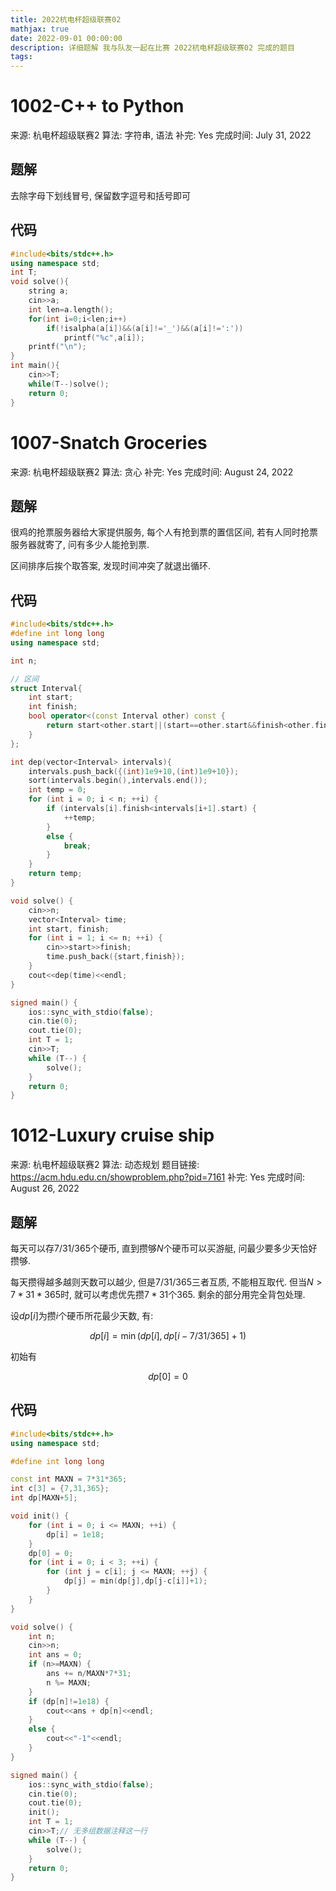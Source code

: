 ```yaml
---
title: 2022杭电杯超级联赛02
mathjax: true
date: 2022-09-01 00:00:00
description: 详细题解 我与队友一起在比赛 2022杭电杯超级联赛02 完成的题目
tags:
---
```

# 1002-C++ to Python

来源: 杭电杯超级联赛2
算法: 字符串, 语法
补完: Yes
完成时间: July 31, 2022

## 题解

去除字母下划线冒号, 保留数字逗号和括号即可

## 代码

```cpp
#include<bits/stdc++.h>
using namespace std;
int T;
void solve(){
    string a;
    cin>>a;
    int len=a.length();
    for(int i=0;i<len;i++)
        if(!isalpha(a[i])&&(a[i]!='_')&&(a[i]!=':'))
            printf("%c",a[i]);
    printf("\n");
}
int main(){
    cin>>T;
    while(T--)solve();
    return 0;
}
```
# 1007-Snatch Groceries

来源: 杭电杯超级联赛2
算法: 贪心
补完: Yes
完成时间: August 24, 2022

## 题解

很鸡的抢票服务器给大家提供服务, 每个人有抢到票的置信区间, 若有人同时抢票服务器就寄了, 问有多少人能抢到票. 

区间排序后挨个取答案, 发现时间冲突了就退出循环.

## 代码

```cpp
#include<bits/stdc++.h>
#define int long long
using namespace std;

int n;

// 区间
struct Interval{
    int start;
    int finish;
    bool operator<(const Interval other) const {
        return start<other.start||(start==other.start&&finish<other.finish);
    }
};

int dep(vector<Interval> intervals){
    intervals.push_back({(int)1e9+10,(int)1e9+10});
    sort(intervals.begin(),intervals.end());
    int temp = 0;
    for (int i = 0; i < n; ++i) {
        if (intervals[i].finish<intervals[i+1].start) {
            ++temp;
        }
        else {
            break;
        }
    }
    return temp;
}

void solve() {
    cin>>n;
    vector<Interval> time;
    int start, finish;
    for (int i = 1; i <= n; ++i) {
        cin>>start>>finish;
        time.push_back({start,finish});
    }
    cout<<dep(time)<<endl;
}

signed main() {
    ios::sync_with_stdio(false);
    cin.tie(0);
    cout.tie(0);
    int T = 1;
    cin>>T;
    while (T--) {
        solve();
    }
    return 0;
}
```
# 1012-Luxury cruise ship

来源: 杭电杯超级联赛2
算法: 动态规划
题目链接: https://acm.hdu.edu.cn/showproblem.php?pid=7161
补完: Yes
完成时间: August 26, 2022

## 题解

每天可以存$7/31/365$个硬币, 直到攒够$N$个硬币可以买游艇, 问最少要多少天恰好攒够. 

每天攒得越多越则天数可以越少, 但是$7/31/365$三者互质, 不能相互取代. 但当$N>7*31*365$时, 就可以考虑优先攒$7*31$个$365$. 剩余的部分用完全背包处理.

设$dp[i]$为攒$i$个硬币所花最少天数, 有:

$$
dp[i] = \min(dp[i],dp[i-7/31/365]+1)
$$

初始有

$$
dp[0]= 0
$$

## 代码

```cpp
#include<bits/stdc++.h>
using namespace std;

#define int long long

const int MAXN = 7*31*365;
int c[3] = {7,31,365};
int dp[MAXN+5];

void init() {
    for (int i = 0; i <= MAXN; ++i) {
        dp[i] = 1e18;
    }
    dp[0] = 0;
    for (int i = 0; i < 3; ++i) {
        for (int j = c[i]; j <= MAXN; ++j) {
            dp[j] = min(dp[j],dp[j-c[i]]+1);
        }
    }
}

void solve() {
    int n;
    cin>>n;
    int ans = 0;
    if (n>=MAXN) {
        ans += n/MAXN*7*31;
        n %= MAXN;
    }
    if (dp[n]!=1e18) {
        cout<<ans + dp[n]<<endl;
    }
    else {
        cout<<"-1"<<endl;
    }
}

signed main() {
    ios::sync_with_stdio(false);
    cin.tie(0);
    cout.tie(0);
    init();
    int T = 1;
    cin>>T;// 无多组数据注释这一行
    while (T--) {
        solve();
    }
    return 0;
}
```
